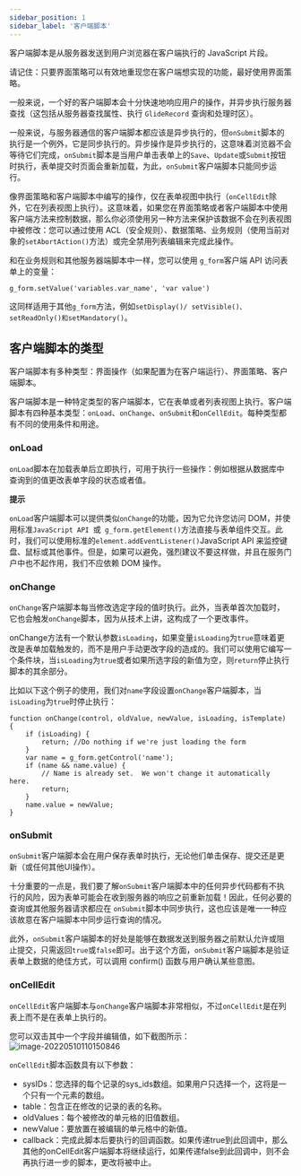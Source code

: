 ```yaml
---
sidebar_position: 1
sidebar_label: '客户端脚本'
---
```

客户端脚本是从服务器发送到用户浏览器在客户端执行的 JavaScript 片段。

请记住：只要界面策略可以有效地重现您在客户端想实现的功能，最好使用界面策略。

一般来说，一个好的客户端脚本会十分快速地响应用户的操作，并异步执行服务器查找（这包括从服务器查找属性、执行 `GlideRecord` 查询和处理时区）。

一般来说，与服务器通信的客户端脚本都应该是异步执行的，但`onSubmit`脚本的执行是一个例外，它是同步执行的。异步操作是异步执行的，这意味着浏览器不会等待它们完成，`onSubmit`脚本是当用户单击表单上的`Save`、`Update`或`Submit`按钮时执行，表单提交时页面会重新加载，为此，`onSubmit`客户端脚本只能同步运行。

像界面策略和客户端脚本中编写的操作，仅在表单视图中执行（`onCellEdit`除外，它在列表视图上执行）。这意味着，如果您在界面策略或者客户端脚本中使用客户端方法来控制数据，那么你必须使用另一种方法来保护该数据不会在列表视图中被修改：您可以通过使用 ACL（安全规则）、数据策略、业务规则（使用当前对象的`setAbortAction()`方法）或完全禁用列表编辑来完成此操作。

和在业务规则和其他服务器端脚本中一样，您可以使用 `g_form`客户端 API 访问表单上的变量：
```
g_form.setValue('variables.var_name', 'var value')
```
这同样适用于其他`g_form`方法，例如`setDisplay()/ setVisible()、setReadOnly()和setMandatory()`。

## 客户端脚本的类型
客户端脚本有多种类型：界面操作（如果配置为在客户端运行）、界面策略、客户端脚本。

客户端脚本是一种特定类型的客户端脚本，它在表单或者列表视图上执行。客户端脚本有四种基本类型：`onLoad`、`onChange`、`onSubmit`和`onCellEdit`。每种类型都有不同的使用条件和用途。
### onLoad
`onLoad`脚本在加载表单后立即执行，可用于执行一些操作：例如根据从数据库中查询到的值更改表单字段的状态或者值。

**提示**

`onLoad`客户端脚本可以提供类似`onChange`的功能，因为它允许您访问 DOM，并使用标准`JavaScript API `或` g_form.getElement()`方法直接与表单组件交互。此时，我们可以使用标准的`element.addEventListener()`JavaScript API 来监控键盘、鼠标或其他事件。但是，如果可以避免，强烈建议不要这样做，并且在服务门户中也不起作用，我们不应依赖 DOM 操作。

### onChange
`onChange`客户端脚本每当修改选定字段的值时执行。此外，当表单首次加载时，它也会触发`onChange`脚本，因为从技术上讲，这构成了一个更改事件。

onChange方法有一个默认参数`isLoading`，如果变量`isLoading`为`true`意味着更改是表单加载触发的，而不是用户手动更改字段的造成的。我们可以使用它编写一个条件块，当`isLoading`为`true`或者如果所选字段的新值为空，则`return`停止执行脚本的其余部分。

比如以下这个例子的使用，我们对`name`字段设置`onChange`客户端脚本，当`isLoading`为`true`时停止执行：

```
function onChange(control, oldValue, newValue, isLoading, isTemplate) {
    if (isLoading) {
        return; //Do nothing if we're just loading the form
    } 
    var name = g_form.getControl('name');
	if (name && name.value) {
		// Name is already set.  We won't change it automatically here.
		return;
	}
	name.value = newValue;
}
```


### onSubmit
`onSubmit`客户端脚本会在用户保存表单时执行，无论他们单击保存、提交还是更新（或任何其他UI操作）。

十分重要的一点是，我们要了解`onSubmit`客户端脚本中的任何异步代码都有不执行的风险，因为表单可能会在收到服务器的响应之前重新加载！因此，任何必要的查询或其他服务器请求都应在 `onSubmit`脚本中同步执行，这也应该是唯一一种应该故意在客户端脚本中同步运行查询的情况。

此外，`onSubmit`客户端脚本的好处是能够在数据发送到服务器之前默认允许或阻止提交，只需返回`true`或`false`即可。出于这个方面，`onSubmit`客户端脚本是验证表单上数据的绝佳方式，可以调用 confirm() 函数与用户确认某些意图。

### onCellEdit
`onCellEdit`客户端脚本与`onChange`客户端脚本非常相似，不过`onCellEdit`是在列表上而不是在表单上执行的。

您可以双击其中一个字段并编辑值，如下截图所示：
![image-20220510110150846](/img/client-side-scripting/onCellEdit.jpg)

`onCellEdit`脚本函数具有以下参数：
- sysIDs：您选择的每个记录的sys_ids数组。如果用户只选择一个，这将是一个只有一个元素的数组。
- table：包含正在修改的记录的表的名称。
- oldValues：每个被修改的单元格的旧值数组。
- newValue：要放置在被编辑的单元格中的新值。
- callback：完成此脚本后要执行的回调函数。如果传递true到此回调中，那么其他的onCellEdit客户端脚本将继续运行，如果传递false到此回调中，则不会再执行进一步的脚本，更改将被中止。